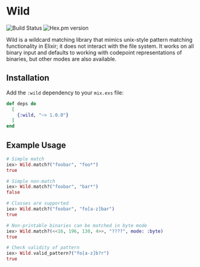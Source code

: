 # Wild

![Build Status](https://github.com/TylerPachal/wild/workflows/Elixir%20CI/badge.svg)
![Hex.pm version](https://img.shields.io/hexpm/v/wild.svg)

Wild is a wildcard matching library that mimics unix-style pattern matching
functionality in Elixir; it does not interact with the file system.  It works
on all binary input and defaults to working with codepoint representations of
binaries, but other modes are also available.

## Installation

Add the `:wild` dependency to your `mix.exs` file:

```elixir
def deps do
  [
    {:wild, "~> 1.0.0"}
  ]
end
```

## Example Usage

```elixir
# Simple match
iex> Wild.match?("foobar", "foo*")
true

# Simple non-match
iex> Wild.match?("foobar", "bar*")
false

# Classes are supported
iex> Wild.match?("foobar", "fo[a-z]bar")
true

# Non-printable binaries can be matched in byte mode
iex> Wild.match?(<<16, 196, 130, 4>>, "????", mode: :byte)
true

# Check validity of pattern
iex> Wild.valid_pattern?("fo[a-z]b?r")
true
```
